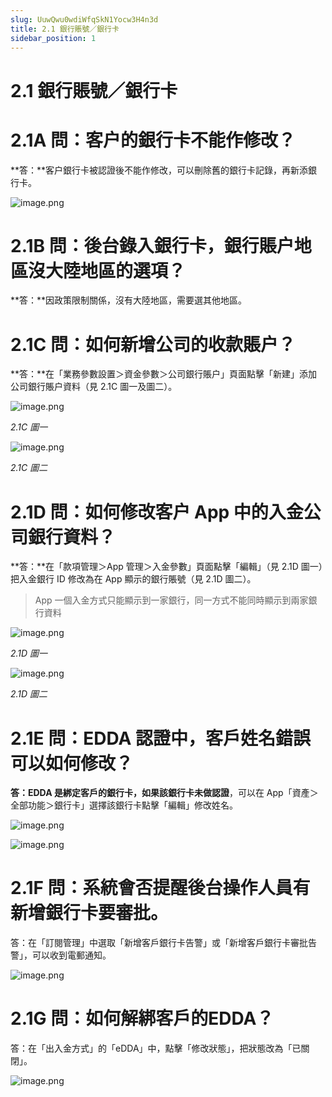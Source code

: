 ```yaml
---
slug: UuwQwu0wdiWfqSkN1Yocw3H4n3d
title: 2.1 銀行賬號／銀行卡
sidebar_position: 1
---
```



# 2.1 銀行賬號／銀行卡


# 2.1A 問：客户的銀行卡不能作修改？


**答：**客户銀行卡被認證後不能作修改，可以刪除舊的銀行卡記錄，再新添銀行卡。


![image.png](/assets/4c4562934686bd92096a202ac46c4ca4.png)


# 2.1B 問：後台錄入銀行卡，銀行賬户地區沒大陸地區的選項？


**答：**因政策限制關係，沒有大陸地區，需要選其他地區。


# 2.1C 問：如何新增公司的收款賬户？


**答：**在「業務參數設置＞資金參數＞公司銀行賬户」頁面點擊「新建」添加公司銀行賬户資料（見 2.1C 圖一及圖二）。


![image.png](/assets/f7aa53e224729a9cb4030ff5988c148c.png)


_2.1C 圖一_


![image.png](/assets/90e737a8b2c1f34012c367518d210c6e.png)


_2.1C 圖二_



# 2.1D 問：如何修改客户 App 中的入金公司銀行資料？


**答：**在「款項管理＞App 管理＞入金參數」頁面點擊「編輯」（見 2.1D 圖一）把入金銀行 ID 修改為在 App 顯示的銀行賬號（見 2.1D 圖二）。

> App 一個入金方式只能顯示到一家銀行，同一方式不能同時顯示到兩家銀行資料

![image.png](/assets/b693a2862e9ae737874776f1fd1a3bb1.png)


_2.1D 圖一_


![image.png](/assets/1374410ddaec6ba543ac09cb42206ce3.png)


_2.1D 圖二_


# 2.1E 問：EDDA 認證中，客戶姓名錯誤可以如何修改？


**答：**EDDA 是綁定客戶的銀行卡，如果該**銀行卡未做認證**，可以在 App「資產＞全部功能＞銀行卡」選擇該銀行卡點擊「編輯」修改姓名。


![image.png](/assets/02c5205d3a4ac34be93433f834959288.png)


![image.png](/assets/b7fc3b39d6c6b51d77daa401680be4b6.png)


# 2.1F 問：系統會否提醒後台操作人員有新增銀行卡要審批。


答：在「訂閱管理」中選取「新增客戶銀行卡告警」或「新增客戶銀行卡審批告警」，可以收到電郵通知。


![image.png](/assets/a1c550657862511359527fadd9483f73.png)


# 2.1G 問：如何解綁客戶的EDDA？


答：在「出入金方式」的「eDDA」中，點擊「修改狀態」，把狀態改為「已關閉」。


![image.png](/assets/b2416e65e83f6fae77befe53bf344c70.png)

